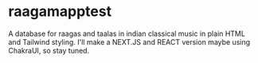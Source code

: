 # raagamapptest
A database for raagas and taalas in indian classical music in plain HTML and Tailwind styling. I'll make a NEXT.JS and REACT version maybe using ChakraUI, so stay tuned.
